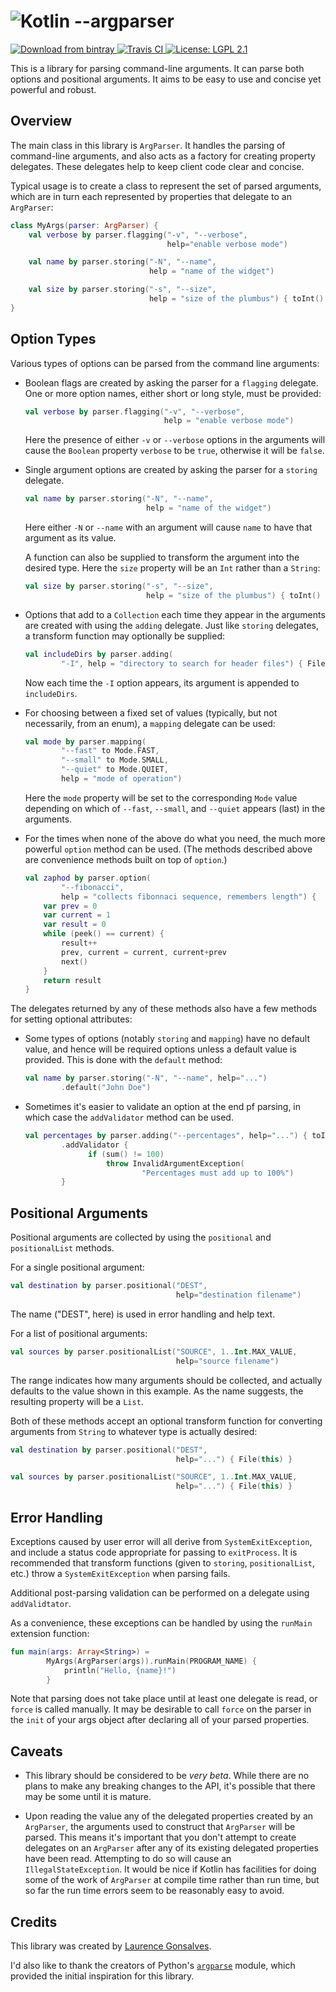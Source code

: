 # ![Kotlin --argparser](https://rawgit.com/xenomachina/kotlin-argparser/master/logo.svg)

[ ![Download from bintray](https://img.shields.io/bintray/v/xenomachina/maven/kotlin-argparser.svg?style=plastic) ](https://bintray.com/xenomachina/maven/kotlin-argparser/%5FlatestVersion)
[ ![Travis CI](https://img.shields.io/travis/xenomachina/kotlin-argparser.svg?style=plastic) ](https://travis-ci.org/xenomachina/kotlin-argparser)
[ ![License: LGPL 2.1](https://img.shields.io/badge/license-LGPL--2.1-blue.svg?style=plastic) ](https://www.gnu.org/licenses/old-licenses/lgpl-2.1.en.html)

This is a library for parsing command-line arguments.  It can parse both
options and positional arguments.  It aims to be easy to use and concise yet
powerful and robust.


## Overview

The main class in this library is `ArgParser`. It handles the parsing of
command-line arguments, and also acts as a factory for creating property
delegates. These delegates help to keep client code clear and concise.

Typical usage is to create a class to represent the set of parsed arguments,
which are in turn each represented by properties that delegate to an
`ArgParser`:

```kotlin
class MyArgs(parser: ArgParser) {
    val verbose by parser.flagging("-v", "--verbose",
                                   help="enable verbose mode")

    val name by parser.storing("-N", "--name",
                               help = "name of the widget")

    val size by parser.storing("-s", "--size",
                               help = "size of the plumbus") { toInt() }
}
```


## Option Types

Various types of options can be parsed from the command line arguments:

- Boolean flags are created by asking the parser for a `flagging` delegate.  One
  or more option names, either short or long style, must be provided:

  ```kotlin
  val verbose by parser.flagging("-v", "--verbose",
                                 help = "enable verbose mode")
  ```

  Here the presence of either `-v` or `--verbose` options in the
  arguments will cause the `Boolean` property `verbose` to be `true`, otherwise
  it will be `false`.

- Single argument options are created by asking the parser for a
  `storing` delegate.

  ```kotlin
  val name by parser.storing("-N", "--name",
                             help = "name of the widget")
  ```

  Here either `-N` or `--name` with an argument will cause `name` to have that
  argument as its value.

  A function can also be supplied to transform the argument into the desired
  type. Here the `size` property will be an `Int` rather than a `String`:

  ```kotlin
  val size by parser.storing("-s", "--size",
                             help = "size of the plumbus") { toInt() }
  ```

- Options that add to a `Collection` each time they
  appear in the arguments are created with using the `adding` delegate. Just like `storing`
  delegates, a transform function may optionally be supplied:

  ```kotlin
  val includeDirs by parser.adding(
          "-I", help = "directory to search for header files") { File(this) }
  ```

  Now each time the `-I` option appears, its argument is appended to
  `includeDirs`.

- For choosing between a fixed set of values (typically, but not necessarily,
  from an enum), a `mapping` delegate can be used:

  ```kotlin
  val mode by parser.mapping(
          "--fast" to Mode.FAST,
          "--small" to Mode.SMALL,
          "--quiet" to Mode.QUIET,
          help = "mode of operation")
  ```

  Here the `mode` property will be set to the corresponding `Mode` value depending
  on which of `--fast`, `--small`, and `--quiet` appears (last) in the arguments.

- For the times when none of the above do what you need, the much more powerful
  `option` method can be used.  (The methods described above are convenience
  methods built on top of `option`.)

  ```kotlin
  val zaphod by parser.option(
          "--fibonacci",
          help = "collects fibonnaci sequence, remembers length") {
      var prev = 0
      var current = 1
      var result = 0
      while (peek() == current) {
          result++
          prev, current = current, current+prev
          next()
      }
      return result
  }
  ```

The delegates returned by any of these methods also have a few methods for setting
optional attributes:

- Some types of options (notably `storing` and `mapping`) have no
  default value, and hence will be required options unless a default
  value is provided. This is done with the `default` method:

  ```kotlin
  val name by parser.storing("-N", "--name", help="...")
          .default("John Doe")
  ```

- Sometimes it's easier to validate an option at the end pf parsing, in which
  case the `addValidator` method can be used.

  ```kotlin
  val percentages by parser.adding("--percentages", help="...") { toInt() }
          .addValidator {
                if (sum() != 100)
                    throw InvalidArgumentException(
                            "Percentages must add up to 100%")
          }
  ```


## Positional Arguments

Positional arguments are collected by using the `positional` and
`positionalList` methods.

For a single positional argument:

```kotlin
val destination by parser.positional("DEST",
                                     help="destination filename")
```

The name ("DEST", here) is used in error handling and help text.

For a list of positional arguments:

```kotlin
val sources by parser.positionalList("SOURCE", 1..Int.MAX_VALUE,
                                     help="source filename")
```

The range indicates how many arguments should be collected, and actually
defaults to the value shown in this example. As the name suggests, the
resulting property will be a `List`.

Both of these methods accept an optional transform function for converting
arguments from `String` to whatever type is actually desired:

```kotlin
val destination by parser.positional("DEST",
                                     help="...") { File(this) }

val sources by parser.positionalList("SOURCE", 1..Int.MAX_VALUE,
                                     help="...") { File(this) }
```


## Error Handling

Exceptions caused by user error will all derive from `SystemExitException`, and
include a status code appropriate for passing to `exitProcess`.  It is
recommended that transform functions (given to `storing`, `positionalList`, etc.)
throw a `SystemExitException` when parsing fails.

Additional post-parsing validation can be performed on a delegate using
`addValidtator`.

As a convenience, these exceptions can be handled by using the `runMain`
extension function:

```kotlin
fun main(args: Array<String>) =
        MyArgs(ArgParser(args)).runMain(PROGRAM_NAME) {
            println("Hello, {name}!")
        }
```

Note that parsing does not take place until at least one delegate is read, or
`force` is called manually. It may be desirable to call `force` on the parser
in the `init` of your args object after declaring all of your parsed
properties.


<!--
## Parsing

TODO: write a brief explanation of how parsing works


## Help Formatting

TODO: write an explanation of help formatting once implemented
-->


## Caveats

- This library should be considered to be *very beta*. While there are no plans
  to make any breaking changes to the API, it's possible that there may be some
  until it is mature.

- Upon reading the value any of the delegated properties created by an
  `ArgParser`, the arguments used to construct that `ArgParser` will be
  parsed. This means it's important that you don't attempt to create delegates
  on an `ArgParser` after any of its existing delegated properties have been
  read. Attempting to do so will cause an `IllegalStateException`. It would be
  nice if Kotlin has facilities for doing some of the work of `ArgParser` at
  compile time rather than run time, but so far the run time errors seem to be
  reasonably easy to avoid.


## Credits

This library was created by [Laurence Gonsalves](http://laurence.gonsalv.es).

I'd also like to thank the creators of Python's
[`argparse`](https://docs.python.org/3/library/argparse.html) module, which
provided the initial inspiration for this library.
